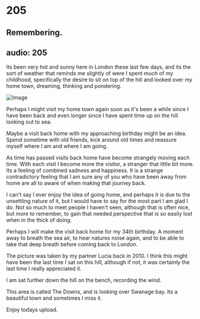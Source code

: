 # 205
## Remembering.
audio: 205
---

Its been very hot and sunny here in London these last few days, and its the sort of weather that reminds me slightly of were I spent much of my childhood, specifically the desire to sit on top of the hill and looked over my home town, dreaming, thinking and pondering.

![Image](/assets/img/Snd-205.png)

Perhaps I might visit my home town again soon as it's been a while since I have been back and even longer since I have spent time up on the hill looking out to sea.

Maybe a visit back home with my approaching birthday might be an idea. Spend sometime with old friends, kick around old times and reassure myself where I am and where I am going. 

As time has passed visits back home have become strangely moving each time. With each visit I become more the visitor, a stranger that little bit more. Its a feeling of combined sadness and happiness. It is a strange contradictory feeling that I am sure any of you who have been away from home are all to aware of when making that journey back.

I can't say I ever enjoy the idea of going home, and perhaps it is due to the unsettling nature of it, but I would have to say for the most part I am glad I do. Not so much to meet people I haven't seen, although that is often nice, but more to remember, to gain that needed perspective that is so easily lost when in the thick of doing.

Perhaps I will make the visit back home for my 34th birthday. A moment away to breath the sea air, to hear natures noise again, and to be able to take that deep breath before coming back to London.

The picture was taken by my partner Lucia back in 2010. I think this might have been the last time I sat on this hill, although if not, it was certainly the last time I really appreciated it. 

I am sat further down the hill on the bench, recording the wind. 

This area is called The Downs, and is looking over Swanage bay. Its a beautiful town and sometimes I miss it.

Enjoy todays upload.